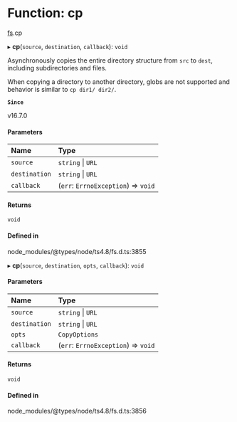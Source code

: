 # Function: cp

[fs](../modules/fs.md).cp

▸ **cp**(`source`, `destination`, `callback`): `void`

Asynchronously copies the entire directory structure from `src` to `dest`,
including subdirectories and files.

When copying a directory to another directory, globs are not supported and
behavior is similar to `cp dir1/ dir2/`.

**`Since`**

v16.7.0

#### Parameters

| Name | Type |
| :------ | :------ |
| `source` | `string` \| `URL` |
| `destination` | `string` \| `URL` |
| `callback` | (`err`: `ErrnoException`) => `void` |

#### Returns

`void`

#### Defined in

node_modules/@types/node/ts4.8/fs.d.ts:3855

▸ **cp**(`source`, `destination`, `opts`, `callback`): `void`

#### Parameters

| Name | Type |
| :------ | :------ |
| `source` | `string` \| `URL` |
| `destination` | `string` \| `URL` |
| `opts` | `CopyOptions` |
| `callback` | (`err`: `ErrnoException`) => `void` |

#### Returns

`void`

#### Defined in

node_modules/@types/node/ts4.8/fs.d.ts:3856
